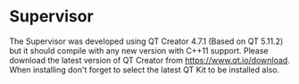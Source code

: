 # Supervisor

The Supervisor was developed using QT Creator 4.7.1 (Based on QT 5.11.2) but it should compile with any new version with C++11 support. Please download the latest version of QT Creator from https://www.qt.io/download. When installing don't forget to select the latest QT Kit to be installed also.
